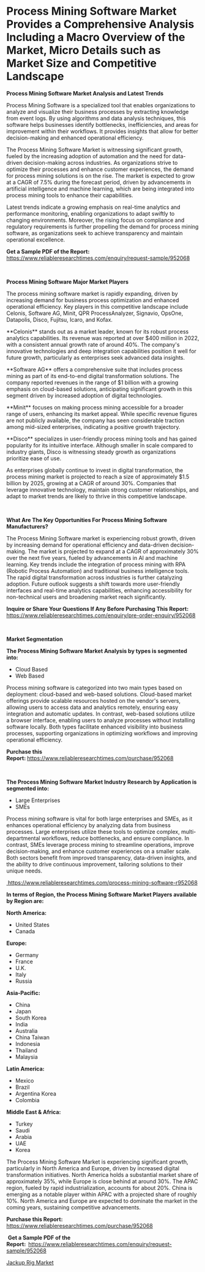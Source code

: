 <p><h1>Process Mining Software Market Provides a Comprehensive Analysis Including a Macro Overview of the Market, Micro Details such as Market Size and Competitive Landscape</h1></p><p><strong>Process Mining Software Market Analysis and Latest Trends</strong></p>
<p><p>Process Mining Software is a specialized tool that enables organizations to analyze and visualize their business processes by extracting knowledge from event logs. By using algorithms and data analysis techniques, this software helps businesses identify bottlenecks, inefficiencies, and areas for improvement within their workflows. It provides insights that allow for better decision-making and enhanced operational efficiency.</p><p>The Process Mining Software Market is witnessing significant growth, fueled by the increasing adoption of automation and the need for data-driven decision-making across industries. As organizations strive to optimize their processes and enhance customer experiences, the demand for process mining solutions is on the rise. The market is expected to grow at a CAGR of 7.5% during the forecast period, driven by advancements in artificial intelligence and machine learning, which are being integrated into process mining tools to enhance their capabilities.</p><p>Latest trends indicate a growing emphasis on real-time analytics and performance monitoring, enabling organizations to adapt swiftly to changing environments. Moreover, the rising focus on compliance and regulatory requirements is further propelling the demand for process mining software, as organizations seek to achieve transparency and maintain operational excellence.</p></p>
<p><strong>Get a Sample PDF of the Report:&nbsp;</strong> <a href="https://www.reliableresearchtimes.com/enquiry/request-sample/952068?utm_campaign=2609&utm_medium=2&utm_source=Github&utm_content=ia&utm_term=06032025&utm_id=process-mining-software">https://www.reliableresearchtimes.com/enquiry/request-sample/952068</a></p>
<p>&nbsp;</p>
<p><strong>Process Mining Software Major Market Players</strong></p>
<p><p>The process mining software market is rapidly expanding, driven by increasing demand for business process optimization and enhanced operational efficiency. Key players in this competitive landscape include Celonis, Software AG, Minit, QPR ProcessAnalyzer, Signavio, OpsOne, Datapolis, Disco, Fujitsu, Icaro, and Kofax.</p><p>**Celonis** stands out as a market leader, known for its robust process analytics capabilities. Its revenue was reported at over $400 million in 2022, with a consistent annual growth rate of around 40%. The company's innovative technologies and deep integration capabilities position it well for future growth, particularly as enterprises seek advanced data insights.</p><p>**Software AG** offers a comprehensive suite that includes process mining as part of its end-to-end digital transformation solutions. The company reported revenues in the range of $1 billion with a growing emphasis on cloud-based solutions, anticipating significant growth in this segment driven by increased adoption of digital technologies.</p><p>**Minit** focuses on making process mining accessible for a broader range of users, enhancing its market appeal. While specific revenue figures are not publicly available, the company has seen considerable traction among mid-sized enterprises, indicating a positive growth trajectory.</p><p>**Disco** specializes in user-friendly process mining tools and has gained popularity for its intuitive interface. Although smaller in scale compared to industry giants, Disco is witnessing steady growth as organizations prioritize ease of use.</p><p>As enterprises globally continue to invest in digital transformation, the process mining market is projected to reach a size of approximately $1.5 billion by 2025, growing at a CAGR of around 30%. Companies that leverage innovative technology, maintain strong customer relationships, and adapt to market trends are likely to thrive in this competitive landscape.</p></p>
<p>&nbsp;</p>
<p><strong>What Are The Key Opportunities For Process Mining Software Manufacturers?</strong></p>
<p><p>The Process Mining Software market is experiencing robust growth, driven by increasing demand for operational efficiency and data-driven decision-making. The market is projected to expand at a CAGR of approximately 30% over the next five years, fueled by advancements in AI and machine learning. Key trends include the integration of process mining with RPA (Robotic Process Automation) and traditional business intelligence tools. The rapid digital transformation across industries is further catalyzing adoption. Future outlook suggests a shift towards more user-friendly interfaces and real-time analytics capabilities, enhancing accessibility for non-technical users and broadening market reach significantly.</p></p>
<p><strong>Inquire or Share Your Questions If Any Before Purchasing This Report:</strong> <a href="https://www.reliableresearchtimes.com/enquiry/pre-order-enquiry/952068?utm_campaign=2609&utm_medium=2&utm_source=Github&utm_content=ia&utm_term=06032025&utm_id=process-mining-software">https://www.reliableresearchtimes.com/enquiry/pre-order-enquiry/952068</a></p>
<p>&nbsp;</p>
<p><strong>Market Segmentation</strong></p>
<p><strong>The Process Mining Software Market Analysis by types is segmented into:</strong></p>
<p><ul><li>Cloud Based</li><li>Web Based</li></ul></p>
<p><p>Process mining software is categorized into two main types based on deployment: cloud-based and web-based solutions. Cloud-based market offerings provide scalable resources hosted on the vendor's servers, allowing users to access data and analytics remotely, ensuring easy integration and automatic updates. In contrast, web-based solutions utilize a browser interface, enabling users to analyze processes without installing software locally. Both types facilitate enhanced visibility into business processes, supporting organizations in optimizing workflows and improving operational efficiency.</p></p>
<p><strong>Purchase this Report:&nbsp;</strong><a href="https://www.reliableresearchtimes.com/purchase/952068?utm_campaign=2609&utm_medium=2&utm_source=Github&utm_content=ia&utm_term=06032025&utm_id=process-mining-software">https://www.reliableresearchtimes.com/purchase/952068</a></p>
<p>&nbsp;</p>
<p><strong>The Process Mining Software Market Industry Research by Application is segmented into:</strong></p>
<p><ul><li>Large Enterprises</li><li>SMEs</li></ul></p>
<p><p>Process mining software is vital for both large enterprises and SMEs, as it enhances operational efficiency by analyzing data from business processes. Large enterprises utilize these tools to optimize complex, multi-departmental workflows, reduce bottlenecks, and ensure compliance. In contrast, SMEs leverage process mining to streamline operations, improve decision-making, and enhance customer experiences on a smaller scale. Both sectors benefit from improved transparency, data-driven insights, and the ability to drive continuous improvement, tailoring solutions to their unique needs.</p></p>
<p><a href="https://www.reliableresearchtimes.com/process-mining-software-r952068?utm_campaign=2609&utm_medium=2&utm_source=Github&utm_content=ia&utm_term=06032025&utm_id=process-mining-software">&nbsp;https://www.reliableresearchtimes.com/process-mining-software-r952068</a></p>
<p><strong>In terms of Region, the Process Mining Software Market Players available by Region are:</strong></p>
<p>
    <p> <strong> North America: </strong>
        <ul>
            <li>United States</li>
            <li>Canada</li>
        </ul>
        </p> 
    <p> <strong> Europe: </strong>
        <ul>
            <li>Germany</li>
            <li>France</li>
            <li>U.K.</li>
            <li>Italy</li>
            <li>Russia</li>
        </ul>
        </p> 
    <p> <strong> Asia-Pacific: </strong>
        <ul>
            <li>China</li>
            <li>Japan</li>
            <li>South Korea</li>
            <li>India</li>
            <li>Australia</li>
            <li>China Taiwan</li>
            <li>Indonesia</li>
            <li>Thailand</li>
            <li>Malaysia</li>
        </ul>
        </p> 
    <p> <strong> Latin America: </strong>
        <ul>
            <li>Mexico</li>
            <li>Brazil</li>
            <li>Argentina Korea</li>
            <li>Colombia</li>
        </ul>
        </p> 
    <p> <strong> Middle East & Africa: </strong>
        <ul>
            <li>Turkey</li>
            <li>Saudi</li>
            <li>Arabia</li>
            <li>UAE</li>
            <li>Korea</li>
        </ul>
    </p>
    </p>
<p><p>The Process Mining Software Market is experiencing significant growth, particularly in North America and Europe, driven by increased digital transformation initiatives. North America holds a substantial market share of approximately 35%, while Europe is close behind at around 30%. The APAC region, fueled by rapid industrialization, accounts for about 20%. China is emerging as a notable player within APAC with a projected share of roughly 10%. North America and Europe are expected to dominate the market in the coming years, sustaining competitive advancements.</p></p>
<p><strong>Purchase this Report: </strong><a href="https://www.reliableresearchtimes.com/purchase/952068?utm_campaign=2609&utm_medium=2&utm_source=Github&utm_content=ia&utm_term=06032025&utm_id=process-mining-software">https://www.reliableresearchtimes.com/purchase/952068</a></p>
<p>&nbsp;<strong>Get a Sample PDF of the Report:&nbsp;&nbsp;</strong><a href="https://www.reliableresearchtimes.com/enquiry/request-sample/952068?utm_campaign=2609&utm_medium=2&utm_source=Github&utm_content=ia&utm_term=06032025&utm_id=process-mining-software">https://www.reliableresearchtimes.com/enquiry/request-sample/952068</a></p>
<p><strong></strong></p>
<p><p><a href="https://github.com/yankimber90yankim/Market-Research-Report-List-1/blob/main/jackup-rig-market.md?utm_campaign=2609&utm_medium=2&utm_source=Github&utm_content=ia&utm_term=06032025&utm_id=process-mining-software">Jackup Rig Market</a></p></p>